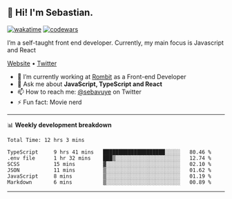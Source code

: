 ## 👋 Hi! I'm Sebastian.

[![wakatime](https://wakatime.com/badge/user/df0036c6-328a-4a39-be9b-e49417ed22a1.svg)](https://wakatime.com/@df0036c6-328a-4a39-be9b-e49417ed22a1)
[![codewars](https://www.codewars.com/users/sebavuye/badges/small)](https://www.codewars.com/users/sebavuye)

I’m a self-taught front end developer. Currently, my main focus is Javascript and React

[Website](https://sebastianvuye.be) • [Twitter](https://twitter.com/sebavuye)

- 🔭 I’m currently working at [Rombit](https://rombit.com/) as a Front-end Developer
- 💬 Ask me about **JavaScript, TypeScript and React**
- 📫 How to reach me: [@sebavuye](https://twitter.com/sebavuye) on Twitter
- ⚡ Fun fact: Movie nerd

-------

📊 **Weekly development breakdown**

<!--START_SECTION:waka-->

```text
Total Time: 12 hrs 3 mins

TypeScript     9 hrs 41 mins   ████████████████████░░░░░   80.46 %
.env file      1 hr 32 mins    ███▒░░░░░░░░░░░░░░░░░░░░░   12.74 %
SCSS           15 mins         ▓░░░░░░░░░░░░░░░░░░░░░░░░   02.10 %
JSON           11 mins         ▒░░░░░░░░░░░░░░░░░░░░░░░░   01.62 %
JavaScript     8 mins          ▒░░░░░░░░░░░░░░░░░░░░░░░░   01.19 %
Markdown       6 mins          ▒░░░░░░░░░░░░░░░░░░░░░░░░   00.89 %
```

<!--END_SECTION:waka-->
-------
